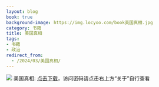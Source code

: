 ```yaml
---
layout: blog
book: true
background-image: https://img.locyoo.com/book美国真相.jpg
category: 书籍
title: 美国真相
tags:
- 书籍
- 政治
redirect_from:
  - /2024/03/美国真相/
---
```

![](https://img.locyoo.com/book美国真相.jpg)
美国真相: <a name = "ref1" href="https://url18.ctfile.com/f/50983618-1268598565-11ba23?p=3619">点击下载</a>，访问密码请点击右上方“关于”自行查看